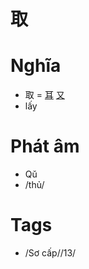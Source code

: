 # 取

# Nghĩa
* 取 = [耳](耳.md) [又](又.md)
* lấy

# Phát âm
* Qǔ
* /thủ/

# Tags
* /Sơ cấp//13/

<script>window.HANZI_FIELD='取';</script>

